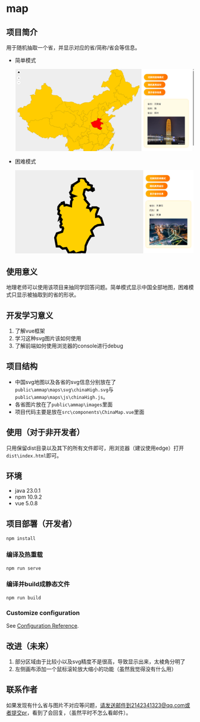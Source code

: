 # map

## 项目简介

用于随机抽取一个省，并显示对应的省/简称/省会等信息。

* 简单模式

  ![easy](img_for_readme/easy_model.png)

* 困难模式

  ![hard](img_for_readme/hard_model.png)

## 使用意义

地理老师可以使用该项目来抽同学回答问题。简单模式显示中国全部地图，困难模式只显示被抽取到的省的形状。

## 开发学习意义

1. 了解vue框架
2. 学习这种svg图片该如何使用
3. 了解前端如何使用浏览器的console进行debug

## 项目结构

* 中国svg地图以及各省的svg信息分别放在了`public\ammap\maps\svg\chinaHigh.svg`与`public\ammap\maps\js\chinaHigh.js`。
* 各省图片放在了`public\ammap\images`里面
* 项目代码主要是放在`src\components\ChinaMap.vue`里面

## 使用（对于非开发者）

只用保留dist目录以及其下的所有文件即可，用浏览器（建议使用edge）打开`dist\index.html`即可。

## 环境

* java 23.0.1
* npm 10.9.2
* vue 5.0.8

## 项目部署（开发者）

```
npm install
```

### 编译及热重载
```
npm run serve
```

### 编译并build成静态文件
```
npm run build
```

### Customize configuration
See [Configuration Reference](https://cli.vuejs.org/config/).

## 改进（未来）

1. 部分区域由于比较小以及svg精度不是很高，导致显示出来，太棱角分明了
2. 左侧画布添加一个鼠标滚轮放大缩小的功能（虽然我觉得没有什么用）

## 联系作者

如果发现有什么省与图片不对应等问题，请发送邮件到2142341323@qq.com或者提交pr，看到了会回复，（虽然平时不怎么看邮件）。
